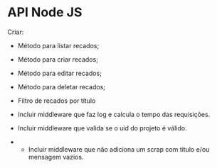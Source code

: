 # API Node JS

Criar:

* Método para listar recados;
* Método para criar recados;
* Método para editar recados;
* Método para deletar recados;
* Filtro de recados por título

* Incluir middleware que faz log e calcula o tempo das requisições.
* Incluir middleware que valida se o uid do projeto é válido.
* * Incluir middleware que não adiciona um scrap com titulo e/ou mensagem vazios.